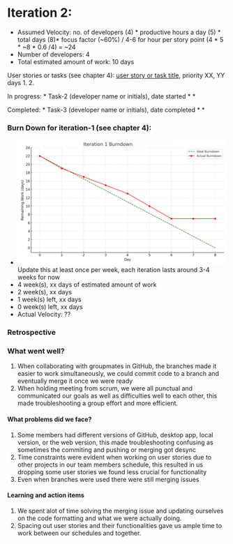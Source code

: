 # Iteration 2:

* Assumed Velocity: no. of developers (4) * productive hours a day (5) * total days (8)* focus factor (~60%) / 4-6 for hour per story point
  (4 * 5 * ~8 * 0.6 /4) = ~24
* Number of developers: 4
* Total estimated amount of work: 10 days

User stories or tasks (see chapter 4): [user story or task title](./user_stories/user_story_01_title.md), priority XX, YY days 
1. 
2. 


In progress: * Task-2 (developer name or initials), date started
* 
* 


Completed: * Task-3 (developer name or initials), date completed
* 
* 

### Burn Down for iteration-1 (see chapter 4):
* ![Example](burn_down_graphs/iteration1_burndown_chart.png) 
Update this at least once per week, each iteration lasts around 3-4 weeks for now 
* 4 week(s), xx days of estimated amount of work 
* 2 week(s), xx days
* 1 week(s) left, xx days
* 0 week(s) left, xx days
* Actual Velocity: ?? 

### Retrospective

### What went well? 

1. When collaborating with groupmates in GitHub, the branches made it easier to work simultaneously, we could commit code to a branch and eventually merge it once we were ready 
2. When holding meeting from scrum, we were all punctual and communicated our goals as well as difficulties well to each other, this made troubleshooting a group effort and more efficient.

#### What problems did we face?

1. Some members had different versions of GitHub, desktop app, local version, or the web version, this made troubleshooting confusing as sometimes the commiting and pushing or merging got desync
2. Time constraints were evident when working on user stories due to other projects in our team members schedule, this resulted in us dropping some user stories we found less crucial for functionality
3. Even when branches were used there were still merging issues

#### Learning and action items

1. We spent alot of time solving the merging issue and updating ourselves on the code formatting and what we were actually doing. 
2. Spacing out user stories and their functionalities gave us ample time to work between our schedules and together.
